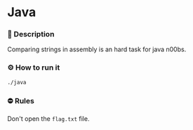 # Java

### 📄 Description
Comparing strings in assembly is an hard task for java n00bs.

### ⚙ How to run it
```bash
./java
```

### ⛔ Rules
Don't open the `flag.txt` file.
